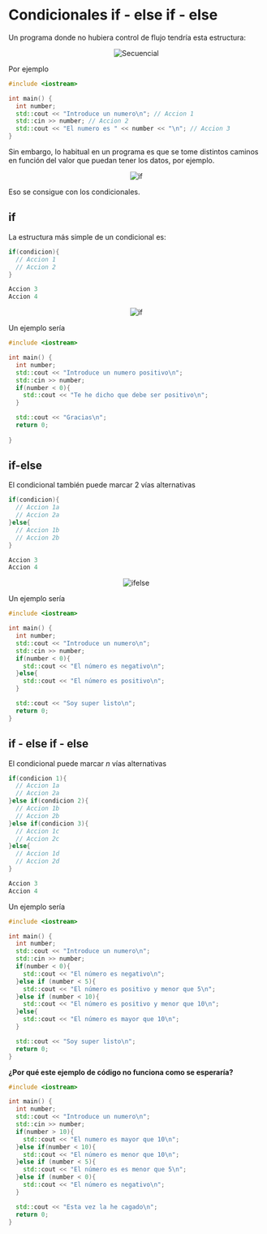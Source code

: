# Condicionales if - else if - else

Un programa donde no hubiera control de flujo tendría esta estructura:
<p align="center">
<img src="./images/secuencial.png" alt="Secuencial"/>
</p>

Por ejemplo

```cpp
#include <iostream>

int main() {
  int number;
  std::cout << "Introduce un numero\n"; // Accion 1
  std::cin >> number; // Accion 2
  std::cout << "El numero es " << number << "\n"; // Accion 3
}
``` 

Sin embargo, lo habitual en un programa es que se tome distintos caminos en función del valor que puedan tener los datos, por ejemplo.
<p align="center">
<img src="./images/if.png" alt="if"/>
</p>

Eso se consigue con los condicionales. 

## if

La estructura más simple de un condicional es:

```cpp
if(condicion){
  // Accion 1
  // Accion 2
}

Accion 3
Accion 4
```
<p align="center">
<img src="./images/ifsimple.png" alt="if"/>
</p>

Un ejemplo sería

```cpp
#include <iostream>

int main() {
  int number;
  std::cout << "Introduce un numero positivo\n";
  std::cin >> number;
  if(number < 0){
    std::cout << "Te he dicho que debe ser positivo\n";
  }

  std::cout << "Gracias\n";
  return 0;
  
}
```

## if-else

El condicional también puede marcar 2 vías alternativas

```cpp
if(condicion){
  // Accion 1a
  // Accion 2a
}else{
  // Accion 1b
  // Accion 2b
}

Accion 3
Accion 4
```

<p align="center">
<img src="./images/ifelse.png" alt="ifelse"/>
</p>

Un ejemplo sería

```cpp
#include <iostream>

int main() {
  int number;
  std::cout << "Introduce un numero\n";
  std::cin >> number;
  if(number < 0){
    std::cout << "El número es negativo\n";
  }else{
    std::cout << "El número es positivo\n";
  }

  std::cout << "Soy super listo\n";
  return 0;
}
```

## if - else if - else

El condicional puede marcar _n_ vías alternativas

```cpp
if(condicion 1){
  // Accion 1a
  // Accion 2a
}else if(condicion 2){
  // Accion 1b
  // Accion 2b
}else if(condicion 3){
  // Accion 1c
  // Accion 2c
}else{
  // Accion 1d
  // Accion 2d
}

Accion 3
Accion 4
```

Un ejemplo sería

```cpp
#include <iostream>

int main() {
  int number;
  std::cout << "Introduce un numero\n";
  std::cin >> number;
  if(number < 0){
    std::cout << "El número es negativo\n";
  }else if (number < 5){
    std::cout << "El número es positivo y menor que 5\n";
  }else if (number < 10){
    std::cout << "El número es positivo y menor que 10\n";
  }else{
    std::cout << "El número es mayor que 10\n";
  }

  std::cout << "Soy super listo\n";
  return 0;
}
```

**¿Por qué este ejemplo de código no funciona como se esperaría?**

```cpp
#include <iostream>

int main() {
  int number;
  std::cout << "Introduce un numero\n";
  std::cin >> number;
  if(number > 10){
    std::cout << "El numero es mayor que 10\n";
  }else if(number < 10){
    std::cout << "El número es menor que 10\n";
  }else if (number < 5){
    std::cout << "El número es es menor que 5\n";
  }else if (number < 0){
    std::cout << "El número es negativo\n";
  }

  std::cout << "Esta vez la he cagado\n";
  return 0;
}
```